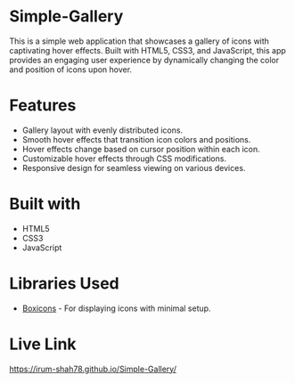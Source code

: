 # Simple-Gallery
This is a simple web application that showcases a gallery of icons with captivating hover effects. Built with HTML5, CSS3, and JavaScript, this app provides an engaging user experience by dynamically changing the color and position of icons upon hover.

# Features
-  Gallery layout with evenly distributed icons.
-  Smooth hover effects that transition icon colors and positions.
-  Hover effects change based on cursor position within each icon.
-  Customizable hover effects through CSS modifications.
-  Responsive design for seamless viewing on various devices.

# Built with
-  HTML5
-  CSS3
-  JavaScript

# Libraries Used
-  [Boxicons](https://boxicons.com/) - For displaying icons with minimal setup.

# Live Link
https://irum-shah78.github.io/Simple-Gallery/
